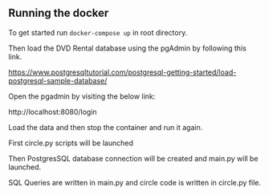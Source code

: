 ## Running the docker


To get started run ``` docker-compose up ``` in root directory.

Then load the DVD Rental database using the pgAdmin by following this link.

https://www.postgresqltutorial.com/postgresql-getting-started/load-postgresql-sample-database/

Open the pgadmin by visiting the below link:

http://localhost:8080/login

Load the data and then stop the container and run it again. 

First circle.py scripts will be launched

Then PostgresSQL database connection will be created and main.py will be launched. 


SQL Queries are written in main.py and circle code is written in circle.py file.